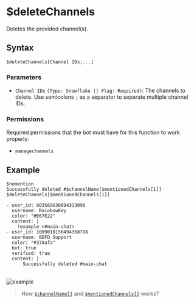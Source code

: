 # $deleteChannels
Deletes the provided channel(s).

## Syntax
```
$deleteChannels[Channel IDs;...]
```

### Parameters
- `Channel IDs` `(Type: Snowflake || Flag: Required)`: The channels to delete. Use semicolons `;` as a separator to separate multiple channel IDs.

### Permissions
Required permissions that the bot must have for this function to work properly:
- `managechannels`

## Example
```
$nomention
Successfully deleted #$channelName[$mentionedChannels[1]]
$deleteChannels[$mentionedChannels[1]]
```

``` discord yaml
- user_id: 803569638084313098
  username: RainbowKey
  color: "#E67E22"
  content: |
    !example <#main-chat>
- user_id: 1009018156494368798
  username: BDFD Support
  color: "#378afa"
  bot: true
  verified: true
  content: |
      Successfully deleted #main-chat
  ```
\
![example](https://github.com/Rainb0wKey/bdfd-wiki/assets/113303649/6479e1dd-da03-431a-85e8-1f8ff18bf84c)

> How [`$channelName[]`](./channelName.md) and [`$mentionedChannels[]`](./mentionedChannels.md) works?
